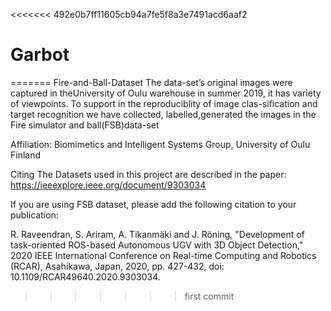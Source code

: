 <<<<<<< 492e0b7ff11605cb94a7fe5f8a3e7491acd6aaf2
# Garbot
=======
Fire-and-Ball-Dataset
The data-set’s original images were captured in theUniversity of Oulu warehouse in summer 2019, it has variety of viewpoints. To support in the reproduciblity of image clas-sification and target recognition we have collected, labelled,generated the images in the Fire simulator and ball(FSB)data-set

Affiliation: Biomimetics and Intelligent Systems Group, University of Oulu Finland

Citing
The Datasets used in this project are described in the paper: https://ieeexplore.ieee.org/document/9303034

If you are using FSB dataset, please add the following citation to your publication:

R. Raveendran, S. Ariram, A. Tikanmäki and J. Röning, "Development of task-oriented ROS-based Autonomous UGV with 3D Object Detection," 2020 IEEE International Conference on Real-time Computing and Robotics (RCAR), Asahikawa, Japan, 2020, pp. 427-432, doi: 10.1109/RCAR49640.2020.9303034.
>>>>>>> first commit
